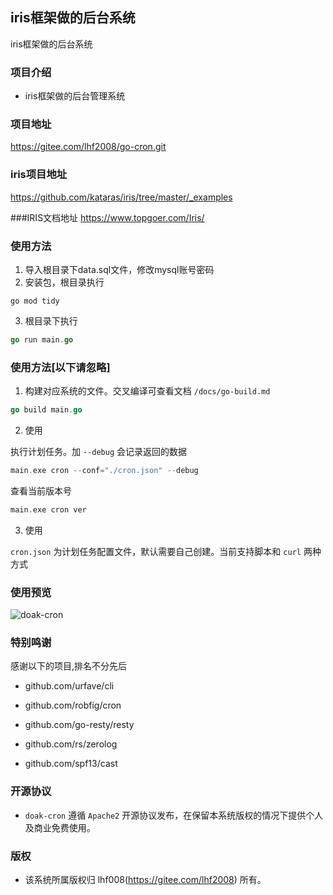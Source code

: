 ## iris框架做的后台系统

iris框架做的后台系统


### 项目介绍

*  iris框架做的后台管理系统

### 项目地址
https://gitee.com/lhf2008/go-cron.git

### iris项目地址
https://github.com/kataras/iris/tree/master/_examples

###IRIS文档地址
https://www.topgoer.com/Iris/

### 使用方法
1. 导入根目录下data.sql文件，修改mysql账号密码
2. 安装包，根目录执行
```go3wee
go mod tidy
```      
3. 根目录下执行
```go
go run main.go
```


### 使用方法[以下请忽略]

1. 构建对应系统的文件。交叉编译可查看文档 `/docs/go-build.md`

```go
go build main.go
```

2. 使用

执行计划任务。加 `--debug` 会记录返回的数据
```go
main.exe cron --conf="./cron.json" --debug
```

查看当前版本号
```go
main.exe cron ver
```

3. 使用

`cron.json` 为计划任务配置文件，默认需要自己创建。当前支持脚本和 `curl` 两种方式


### 使用预览

![doak-cron](https://user-images.githubusercontent.com/24578855/178781346-af72bea7-3210-4138-840c-3138408147ef.jpg)


### 特别鸣谢

感谢以下的项目,排名不分先后

 - github.com/urfave/cli

 - github.com/robfig/cron

 - github.com/go-resty/resty

 - github.com/rs/zerolog

 - github.com/spf13/cast


### 开源协议

*  `doak-cron` 遵循 `Apache2` 开源协议发布，在保留本系统版权的情况下提供个人及商业免费使用。


### 版权

*  该系统所属版权归 lhf008(https://gitee.com/lhf2008) 所有。
